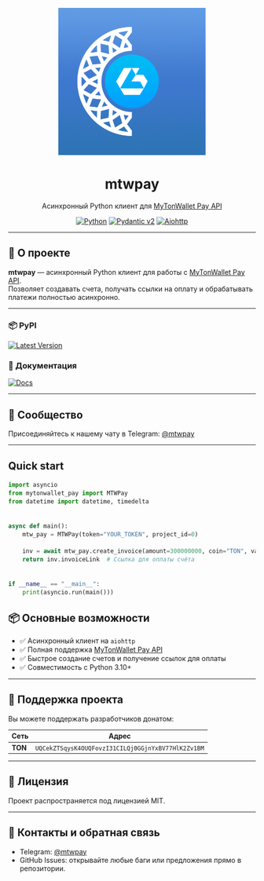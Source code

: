 <p align="center">
  <img src="https://raw.githubusercontent.com/LaFTonTechnology/mytonwallet_pay/main/assets/mtwpayLogo.png" width="300"/>
  <h1 align="center">mtwpay</h1>
  <p align="center">Асинхронный Python клиент для <a href="https://anywaylabs.notion.site/MyTonWallet-Pay-Docs-for-partners-18aba64b301480f98053e88b5c829e4a">MyTonWallet Pay API</a></p>
</p>

<p align="center">
  <a href="https://www.python.org/"><img src="https://img.shields.io/endpoint?url=https://raw.githubusercontent.com/LaFTonTechnology/mytonwallet_pay/main/assets/python-version.json" alt="Python"></a>
  <a href="https://pydantic.dev"><img src="https://img.shields.io/endpoint?url=https://raw.githubusercontent.com/pydantic/pydantic/main/docs/badge/v2.json" alt="Pydantic v2"></a>
  <a href="https://docs.aiohttp.org/en/stable/"><img src="https://img.shields.io/badge/aiohttp-v3-2c5bb4?logo=aiohttp" alt="Aiohttp"></a>
</p>

---

## 📌 О проекте

**mtwpay** — асинхронный Python клиент для работы с [MyTonWallet Pay API](https://anywaylabs.notion.site/MyTonWallet-Pay-Docs-for-partners-18aba64b301480f98053e88b5c829e4a).  
Позволяет создавать счета, получать ссылки на оплату и обрабатывать платежи полностью асинхронно.

---


### 📦 PyPI
[![Latest Version](https://img.shields.io/pypi/v/mtwpay.svg)](https://pypi.org/project/mtwpay/)


### 📖 Документация
[![Docs](https://img.shields.io/badge/docs-online-brightgreen)](https://laftontechnology.github.io/mytonwallet_pay/)

---

## 💬 Сообщество

Присоединяйтесь к нашему чату в Telegram: [@mtwpay](https://t.me/mtwpay)

---

## Quick start

```python
import asyncio
from mytonwallet_pay import MTWPay
from datetime import datetime, timedelta


async def main():
    mtw_pay = MTWPay(token="YOUR_TOKEN", project_id=0)

    inv = await mtw_pay.create_invoice(amount=300000000, coin="TON", validUntil=datetime.now()+timedelta(minutes=5), description="My internal order info (id in your system, etc)")
    return inv.invoiceLink  # Ссылка для оплаты счёта


if __name__ == "__main__":
    print(asyncio.run(main()))
```


## 📦 Основные возможности

- ✅ Асинхронный клиент на `aiohttp`  
- ✅ Полная поддержка [MyTonWallet Pay API](https://anywaylabs.notion.site/MyTonWallet-Pay-Docs-for-partners-18aba64b301480f98053e88b5c829e4a)
- ✅ Быстрое создание счетов и получение ссылок для оплаты  
- ✅ Совместимость с Python 3.10+  

---

## 💖 Поддержка проекта

Вы можете поддержать разработчиков донатом:

| Сеть     | Адрес                                                                 |
|----------|-----------------------------------------------------------------------|
| **TON**  | `UQCekZTSqysK4OUQFovzI31CILQj0GGjnYxBV77HlK2Zv1BM`                    |

---

## 📝 Лицензия

Проект распространяется под лицензией MIT.

---

## 📌 Контакты и обратная связь

- Telegram: [@mtwpay](https://t.me/mtwpay)  
- GitHub Issues: открывайте любые баги или предложения прямо в репозитории.
